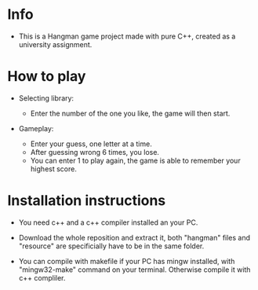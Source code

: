 # Info

- This is a Hangman game project made with pure C++, created as a university assignment.

# How to play

- Selecting library: 
  + Enter the number of the one you like, the game will then start.

- Gameplay:
  + Enter your guess, one letter at a time.
  + After guessing wrong 6 times, you lose.
  + You can enter 1 to play again, the game is able to remember your highest score.

# Installation instructions

- You need c++ and a c++ compiler installed an your PC.

- Download the whole reposition and extract it, both "hangman" files and "resource" are specificially have to be in the same folder.

- You can compile with makefile if your PC has mingw installed, with "mingw32-make" command on your terminal. Otherwise compile it with c++ compliler.
